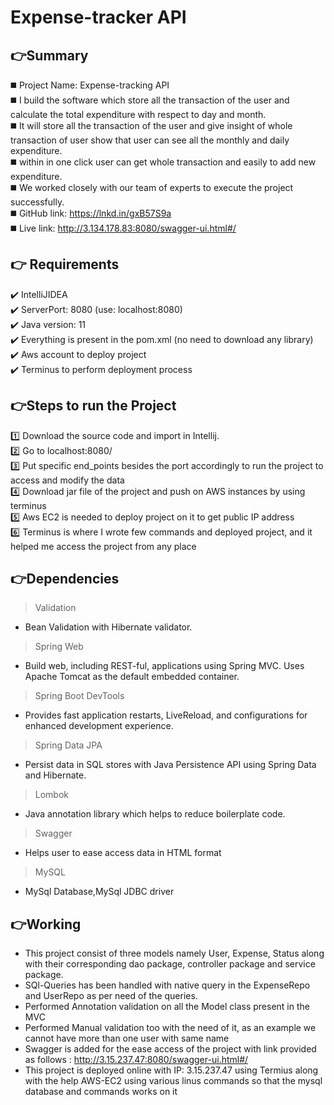 # Expense-tracker API

## 👉Summary
◼️ Project Name: Expense-tracking API <br>
◼️ I build the software which store all the transaction of the user and calculate the total expenditure with respect to day and month.<br>
◼️ It will store all the transaction of the user and give insight of whole transaction of user show that user can see all the monthly and daily expenditure.<br>
◼️ within in one click user can get whole transaction and easily to add new expenditure.<br>
◼️ We worked closely with our team of experts to execute the project successfully.<br>
◼️ GitHub link: https://lnkd.in/gxB57S9a <br>
◼️ Live link: http://3.134.178.83:8080/swagger-ui.html#/ <br>


## 👉 Requirements
✔️ IntelliJIDEA <br>
✔️ ServerPort: 8080 (use: localhost:8080) <br>
✔️ Java version: 11 <br>
✔️ Everything is present in the pom.xml (no need to download any library) <br>
✔️ Aws account to deploy project <br>
✔️ Terminus to perform deployment process <br>

## 👉Steps to run the Project
1️⃣ Download the source code and import in Intellij.<br>
2️⃣ Go to localhost:8080/ <br>
3️⃣ Put specific end_points besides the port accordingly to run the project to access and modify the data<br>
4️⃣ Download jar file of the project and push on AWS instances by using terminus<br>
5️⃣ Aws EC2 is needed to deploy project on it to get public IP address<br>
6️⃣ Terminus is where I wrote few commands and deployed project, and it helped me access the project from any place<br>

## 👉Dependencies
> Validation
* Bean Validation with Hibernate validator.

> Spring Web
* Build web, including REST-ful, applications using Spring MVC. Uses Apache Tomcat as the default embedded container.
> Spring Boot DevTools
* Provides fast application restarts, LiveReload, and configurations for enhanced development experience.
> Spring Data JPA
* Persist data in SQL stores with Java Persistence API using Spring Data and Hibernate.
> Lombok
* Java annotation library which helps to reduce boilerplate code.
> Swagger
* Helps user to ease access data in HTML format
> MySQL
* MySql Database,MySql JDBC driver

## 👉Working

* This project consist of three models namely User, Expense, Status along with their corresponding dao package, controller package and service package.
* SQl-Queries has been handled with native query in the  ExpenseRepo and UserRepo as per need of the queries.
* Performed Annotation validation on all the Model class present in the MVC
* Performed Manual validation too with the need of it, as an example we cannot have more than one user with same name
* Swagger is added for the ease access of the project with link provided as follows :  http://3.15.237.47:8080/swagger-ui.html#/
* This project is deployed online with IP: 3.15.237.47 using Termius along with the help AWS-EC2 using various linus commands so that the mysql database and commands works on it
